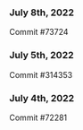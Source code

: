 ### July 8th, 2022

Commit #73724

### July 5th, 2022

Commit #314353


### July 4th, 2022

Commit #72281
